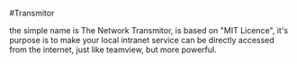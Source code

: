 #Transmitor

the simple name is The Network Transmitor, is based on "MIT Licence", it's purpose is to make your local intranet service can be directly accessed from the internet, just like teamview, but more powerful.
